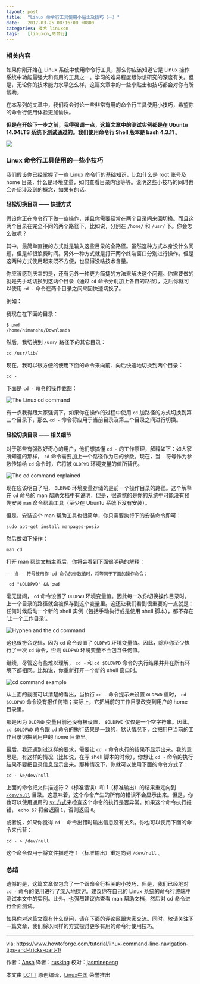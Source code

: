 ```yaml
---
layout: post
title:	"Linux 命令行工具使用小贴士及技巧（一）"
date:	2017-03-25 08:16:00 +0800 
categories:	技术 linuxcn 
tags:	[linuxcn,命令行]
---
```



### 相关内容


如果你刚开始在 Linux 系统中使用命令行工具，那么你应该知道它是 Linux 操作系统中功能最强大和有用的工具之一。学习的难易程度跟你想研究的深度有关。但是，无论你的技术能力水平怎么样，这篇文章中的一些小贴士和技巧都会对你有所帮助。


在本系列的文章中，我们将会讨论一些非常有用的命令行工具使用小技巧，希望你的命令行使用体验更加愉快。


**但是在开始下一步之前，我得强调一点，这篇文章中的测试实例都是在 Ubuntu 14.04LTS 系统下测试通过的。我们使用命令行 Shell 版本是 bash 4.3.11 。**


**![](/Asserts/Images//attachment/album/201703/24/232426lpkpt9dnd4f3bvsb.jpg)**


### Linux 命令行工具使用的一些小技巧


我们假设你已经掌握了一些 Linux 命令行的基础知识，比如什么是 root 账号及 home 目录，什么是环境变量，如何查看目录内容等等。说明这些小技巧的同时也会介绍涉及到的概念，如果有的话。


#### 轻松切换目录 —— 快捷方式


假设你正在命令行下做一些操作，并且你需要经常在两个目录间来回切换。而且这两个目录在完全不同的两个路径下，比如说，分别在 `/home/` 和 `/usr/` 下。你会怎么做呢？


其中，最简单直接的方式就是输入这些目录的全路径。虽然这种方式本身没什么问题，但是却很浪费时间。另外一种方式就是打开两个终端窗口分别进行操作。但是这两种方式使用起来既不方便，也显得没啥技术含量。


你应该感到庆幸的是，还有另外一种更为简捷的方法来解决这个问题。你需要做的就是先手动切换到这两个目录（通过 `cd` 命令分别加上各自的路径），之后你就可以使用 `cd -` 命令在两个目录之间来回快速切换了。


例如：


我现在在下面的目录：



```
$ pwd
/home/himanshu/Downloads

```

然后，我切换到 `/usr/` 路径下的其它目录：



```
cd /usr/lib/

```

现在，我可以很方便的使用下面的命令来向前、向后快速地切换到两个目录：



```
cd -

```

下面是 `cd -` 命令的操作截图：


![The Linux cd command](/Asserts/Images//attachment/album/201703/24/232452wrmcelbeesk3bzcm.png)


有一点我得跟大家强调下，如果你在操作的过程中使用 `cd` 加路径的方式切换到第三个目录下，那么 `cd -` 命令将应用于当前目录及第三个目录之间进行切换。


#### 轻松切换目录 —— 相关细节


对于那些有强烈好奇心的用户，他们想搞懂 `cd -` 的工作原理，解释如下：如大家所知道的那样， `cd` 命令需要加上一个路径作为它的参数。现在，当 `-` 符号作为参数传输给 `cd` 命令时，它将被 `OLDPWD` 环境变量的值所替代。


![The cd command explained](/Asserts/Images//attachment/album/201703/24/232452ehvo3oer65n1m13n.png)


现在应该明白了吧， `OLDPWD` 环境变量存储的是前一个操作目录的路径。这个解释在 `cd` 命令的 man 帮助文档中有说明，但是，很遗憾的是你的系统中可能没有预先安装 `man` 命令帮助工具（至少在 Ubuntu 系统下没有安装）。


但是，安装这个 man 帮助工具也很简单，你只需要执行下的安装命令即可：



```
sudo apt-get install manpages-posix

```

然后做如下操作：



```
man cd

```

打开 man 帮助文档主页后，你将会看到下面很明确的解释：



```
—— 当 - 符号被用作 cd 命令的参数值时，将等同于下面的操作命令：

 cd "$OLDPWD" && pwd

```

毫无疑问， `cd` 命令设置了 `OLDPWD` 环境变量值。因此每一次你切换操作目录时，上一个目录的路径就会被保存到这个变量里。这还让我们看到很重要的一点就是：任何时候启动一个新的 shell 实例（包括手动执行或是使用 shell 脚本），都不存在 ‘上一个工作目录’。


![Hyphen and the cd command](/Asserts/Images//attachment/album/201703/24/232453kdvgqml9f7i2cttt.png)


这也很符合逻辑，因为 `cd` 命令设置了 `OLDPWD` 环境变量值。因此，除非你至少执行了一次 `cd` 命令，否则 `OLDPWD` 环境变量不会包含任何值。


继续，尽管这有些难以理解， `cd -` 和 `cd $OLDWPD` 命令的执行结果并非在所有环境下都相同。比如说，你重新打开一个新的 shell 窗口时。


![cd command example](/Asserts/Images//attachment/album/201703/24/232453fesuujnawu2s8dys.png)


从上面的截图可以清楚的看出，当执行 `cd -` 命令提示未设置 `OLDPWD` 值时， `cd $OLDPWD` 命令没有报任何错；实际上，它把当前的工作目录改变到用户的 home 目录里。


那是因为 `OLDPWD` 变量目前还没有被设置， `$OLDPWD` 仅仅是一个空字符串。因此， `cd $OLDPWD` 命令跟 `cd` 命令的执行结果是一致的，默认情况下，会把用户当前的工作目录切换到用户的 home 目录里。


最后，我还遇到过这样的要求，需要让 `cd -` 命令执行的结果不显示出来。我的意思是，有这样的情况（比如说，在写 shell 脚本的时候），你想让 `cd -` 命令的执行结果不要把目录信息显示出来。那种情况下，你就可以使用下面的命令方式了：



```
cd - &>/dev/null

```

上面的命令把文件描述符 2（标准错误）和 1（标准输出）的结果重定向到 [`/dev/null`](https://en.wikipedia.org/wiki/Null_device) 目录。这意味着，这个命令产生的所有的错误不会显示出来。但是，你也可以使用通用的 [`$?` 方式](http://askubuntu.com/questions/29370/how-to-check-if-a-command-succeeded)来检查这个命令的执行是否异常。如果这个命令执行报错， `echo $?` 将会返回 `1`，否则返回 `0`。


或者说，如果你觉得 `cd -` 命令出错时输出信息没有关系，你也可以使用下面的命令来代替：



```
cd - > /dev/null

```

这个命令仅用于将文件描述符 1 （标准输出）重定向到 `/dev/null` 。


### 总结


遗憾的是，这篇文章仅包含了一个跟命令行相关的小技巧，但是，我们已经地对 `cd -` 命令的使用进行了深入地探讨。建议你在自己的 Linux 系统的命令行终端中测试本文中的实例。此外，也强烈建议你查看 man 帮助文档，然后对 cd 命令进行全面测试。


如果你对这篇文章有什么疑问，请在下面的评论区跟大家交流。同时，敬请关注下一篇文章，我们将以同样的方式探讨更多有用的命令行使用技巧。




---


via: <https://www.howtoforge.com/tutorial/linux-command-line-navigation-tips-and-tricks-part-1/>


作者：[Ansh](https://www.howtoforge.com/tutorial/linux-command-line-navigation-tips-and-tricks-part-1/) 译者：[rusking](https://github.com/rusking) 校对：[jasminepeng](https://github.com/jasminepeng)


本文由 [LCTT](https://github.com/LCTT/TranslateProject) 原创编译，[Linux中国](https://linux.cn/) 荣誉推出
